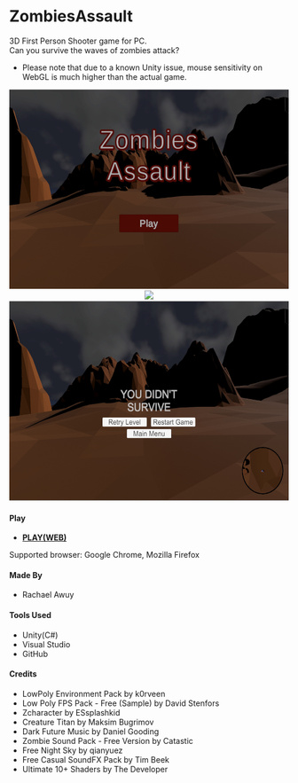 # ZombiesAssault
3D First Person Shooter game for PC. <br />
Can you survive the waves of zombies attack?
* Please note that due to a known Unity issue, mouse sensitivity on WebGL is much higher than the actual game.

<p align="center">
<img src="/ZombiesAssault/Zombies Assault Menu.jpg" height=360px />
<img src="/ZombiesAssault/Zombies Assault gameplay.gif" height=360px />
<img src="/ZombiesAssault/Game Over.jpg" height=360px />
</p>

#### Play
<ul>
  <li><strong><a href="https://rachaelawuy.github.io/ZombiesAssault/index.html" target="_blank" rel="noopener noreferrer">PLAY(WEB)</a></strong></li>
</ul>
Supported browser: Google Chrome, Mozilla Firefox

<!-- #### Controls
Drag the circle and adjust the angle to launch the bird --> 

#### Made By
<ul>
  <li>Rachael Awuy</li>
</ul>

#### Tools Used
<ul>
  <li>Unity(C#)</li>
  <li>Visual Studio</li>
  <li>GitHub</li>
</ul>

#### Credits
<ul>
  <li>LowPoly Environment Pack by k0rveen</li>
  <li>Low Poly FPS Pack - Free (Sample) by David Stenfors</li>
  <li>Zcharacter by ESsplashkid</li>
  <li>Creature Titan by Maksim Bugrimov</li>
  <li>Dark Future Music by Daniel Gooding</li>
  <li>Zombie Sound Pack - Free Version by Catastic</li>
  <li>Free Night Sky by qianyuez</li>
  <li>Free Casual SoundFX Pack by Tim Beek</li>
  <li>Ultimate 10+ Shaders by The Developer</li>
</ul>
